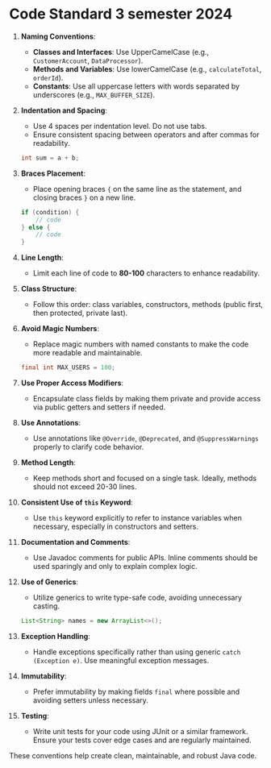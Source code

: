 # Code Standard 3 semester 2024

1. **Naming Conventions**:
    - **Classes and Interfaces**: Use UpperCamelCase (e.g., `CustomerAccount`, `DataProcessor`).
    - **Methods and Variables**: Use lowerCamelCase (e.g., `calculateTotal`, `orderId`).
    - **Constants**: Use all uppercase letters with words separated by underscores (e.g., `MAX_BUFFER_SIZE`).

2. **Indentation and Spacing**:
    - Use 4 spaces per indentation level. Do not use tabs.
    - Ensure consistent spacing between operators and after commas for readability.

   ```java
   int sum = a + b;
   ```

3. **Braces Placement**:
    - Place opening braces `{` on the same line as the statement, and closing braces `}` on a new line.

   ```java
   if (condition) {
       // code
   } else {
       // code
   }
   ```

4. **Line Length**:
    - Limit each line of code to **80-100** characters to enhance readability.

5. **Class Structure**:
    - Follow this order: class variables, constructors, methods (public first, then protected, private last).

6. **Avoid Magic Numbers**:
    - Replace magic numbers with named constants to make the code more readable and maintainable.

   ```java
   final int MAX_USERS = 100;
   ```

7. **Use Proper Access Modifiers**:
    - Encapsulate class fields by making them private and provide access via public getters and setters if needed.

8. **Use Annotations**:
    - Use annotations like `@Override`, `@Deprecated`, and `@SuppressWarnings` properly to clarify code behavior.

9. **Method Length**:
    - Keep methods short and focused on a single task. Ideally, methods should not exceed 20-30 lines.

10. **Consistent Use of `this` Keyword**:
    - Use `this` keyword explicitly to refer to instance variables when necessary, especially in constructors and setters.

11. **Documentation and Comments**:
    - Use Javadoc comments for public APIs. Inline comments should be used sparingly and only to explain complex logic.

12. **Use of Generics**:
    - Utilize generics to write type-safe code, avoiding unnecessary casting.

    ```java
    List<String> names = new ArrayList<>();
    ```

13. **Exception Handling**:
    - Handle exceptions specifically rather than using generic `catch (Exception e)`. Use meaningful exception messages.

14. **Immutability**:
    - Prefer immutability by making fields `final` where possible and avoiding setters unless necessary.

15. **Testing**:
    - Write unit tests for your code using JUnit or a similar framework. Ensure your tests cover edge cases and are regularly maintained.

These conventions help create clean, maintainable, and robust Java code.